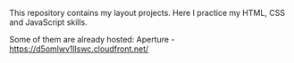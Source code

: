 This repository contains my layout projects. Here I practice my HTML, CSS and JavaScript skills. 

Some of them are already hosted: 
Aperture - https://d5omlwv1llswc.cloudfront.net/